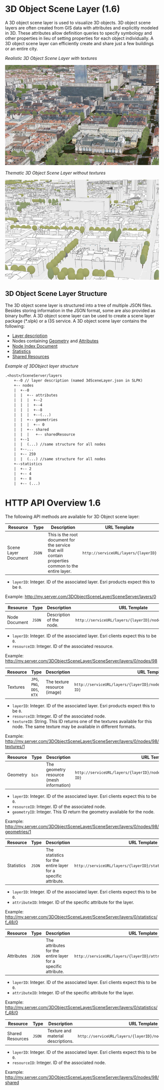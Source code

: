 # 3D Object Scene Layer (1.6)

A 3D object scene layer is used to visualize 3D objects.  3D object scene layers are often created from GIS data with attributes and explicitly modeled in 3D.  These attributes allow definition queries to specify symbology and other properties in lieu of setting properties for each object individually.  A 3D object scene layer can efficiently create and share just a few buildings or an entire city.

*Realistic 3D Object Scene Layer with textures*

![Realistic 3D Object Scene Layer with textures](../img/LyonTextured.png)

*Thematic 3D Object Scene Layer without textures*

![Thematic 3D Object Scene Layer without textures](../img/LyonThematic.png)

## 3D Object Scene Layer Structure
The 3D object scene layer is structured into a tree of multiple JSON files. Besides storing information in the JSON format, some are also provided as binary buffer. A 3D object scene layer can be used to create a scene layer package (*.slpk) or a I3S service. A 3D object scene layer contains the following:

- [Layer description](3DSceneLayer.cmn.md)
- Nodes containing [Geometry](defaultGeometrySchema.cmn.md) and [Attributes](attributeStorageInfo.cmn.md)
- [Node Index Document](3DNodeIndexDocument.cmn.md)
- [Statistics](statsInfo.cmn.md)
- [Shared Resources](sharedResource.cmn.md)

*Example of 3DObject layer structure*

```
.<host>/SceneServer/layers
	+--0 // layer description (named 3dSceneLayer.json in SLPK)
	+-- nodes
	|  +--0
	|  |  +-- attributes
	|  |  |  +--2
	|  |  |  +--4
	|  |  |  +--8
	|  |  |  +--(...)
	|  |  +-- geometries
	|  |  |  +-- 0
	|  |  +-- shared
	|  |  |   +-- sharedResource
	|  +--1
	|  |  (...) //same structure for all nodes
	|  +--...
	|  +-- 259
	|  |  (...) //same structure for all nodes
	+--statistics
	|  +-- 2
	|  +-- 4
	|  +-- 8
	|  +-- (...)
```
# HTTP API Overview 1.6

The following API methods are available for 3D Object scene layer:

| Resource             | Type   | Description                                                  | URL Template                         |
| -------------------- | ------ | ------------------------------------------------------------ | ------------------------------------ |
| Scene Layer Document | `JSON` | This is the root document for the service that will contain properties common to the entire layer. | `http://serviceURL/layers/{layerID}` |

- `layerID`: Integer. ID of the associated layer. Esri products expect this to be `0`.

Example: http://my.server.com/3DObjectSceneLayer/SceneServer/layers/0



| Resource      | Type   | Description              | URL Template                                            |
| ------------- | ------ | ------------------------ | ------------------------------------------------------- |
| Node Document | `JSON` | Description of the node. | `http://serviceURL/layers/{layerID}/nodes/{resourceID}` |

- `layerID`: Integer. ID of the associated layer. Esri clients expect this to be `0`.
- `resourceID`: Integer. ID of the associated resource. 

Example: http://my.server.com/3DObjectSceneLayer/SceneServer/layers/0/nodes/98



| Resource | Type                       | Description                   | URL Template                                                 |
| -------- | -------------------------- | ----------------------------- | ------------------------------------------------------------ |
| Textures | `JPG`, `PNG`, `DDS`, `KTX` | The texture resource  (image) | `http://serviceURL/layers/{layerID}/nodes/{resourceID}/textures/{texture ID}` |

- `layerID`: Integer. ID of the associated layer. Esri products expect this to be `0`.
- `resourceID`: Integer. ID of the associated node.
- `textureID`: String. This ID returns one of the textures available for this node. The same texture may be available in different formats. 

Example: http://my.server.com/3DObjectSceneLayer/SceneServer/layers/0/nodes/98/textures/1




| Resource | Type  | Description                              | URL Template                                                 |
| -------- | ----- | ---------------------------------------- | ------------------------------------------------------------ |
| Geometry | `bin` | The geometry resource (mesh information) | `http://serviceURL/layers/{layerID}/nodes/{resourceID}/geometries/{geometry ID}` |

- `layerID`: Integer. ID of the associated layer. Esri clients expect this to be `0`.
- `resourceID`: Integer. ID of the associated node.
- `geometryID`: Integer. This ID return the geometry available for the node. 

Example: http://my.server.com/3DObjectSceneLayer/SceneServer/layers/0/nodes/98/geometries/1 



| Resource   | Type   | Description                                                  | URL Template                                                 |
| ---------- | ------ | ------------------------------------------------------------ | ------------------------------------------------------------ |
| Statistics | `JSON` | The statistics for the entire layer for a specific attribute. | `http://serviceURL/layers/{layerID}/statistics/f_{attributeID}/0` |

- `layerID`: Integer. ID of the associated layer. Esri clients expect this to be `0`.
- `attributeID`: Integer.  ID of the specific attribute for the layer.

Example: http://my.server.com/3DObjectSceneLayer/SceneServer/layers/0/statistics/f_48/0 



| Resource   | Type   | Description                                                  | URL Template                                                 |
| ---------- | ------ | ------------------------------------------------------------ | ------------------------------------------------------------ |
| Attributes | `JSON` | The attributes for the entire layer for a specific attribute. | `http://serviceURL/layers/{layerID}/attributes/f_{attributeID}/0` |

- `layerID`: Integer. ID of the associated layer. Esri clients expect this to be `0`.
- `attributeID`: Integer.  ID of the specific attribute for the layer.

Example: http://my.server.com/3DObjectSceneLayer/SceneServer/layers/0/statistics/f_48/0 



| Resource         | Type   | Description                        | URL Template                                                 |
| ---------------- | ------ | ---------------------------------- | ------------------------------------------------------------ |
| Shared Resources | `JSON` | Texture and material descriptions. | `http://serviceURL/layers/{layerID}/nodes/{resourceID}/shared` |

- `layerID`: Integer. ID of the associated layer. Esri clients expect this to be `0`.
- `resourceID`: Integer. ID of the associated node. 

Example: http://my.server.com/3DObjectSceneLayer/SceneServer/layers/0/nodes/98/shared


